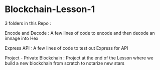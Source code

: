 # Blockchain-Lesson-1

3 folders in this Repo : 

Encode and Decode : A few lines of code to encode and then decode an imnage into Hex

Express API : A few lines of code to test out Express for API

Project - Private Blockchain : Project at the end of the Lesson where we build a new blockchain from scratch to notarize new stars
